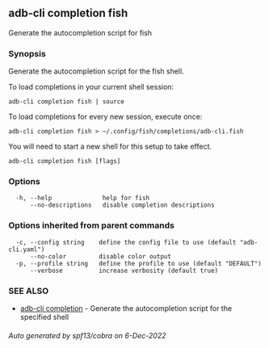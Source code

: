 ## adb-cli completion fish

Generate the autocompletion script for fish

### Synopsis

Generate the autocompletion script for the fish shell.

To load completions in your current shell session:

	adb-cli completion fish | source

To load completions for every new session, execute once:

	adb-cli completion fish > ~/.config/fish/completions/adb-cli.fish

You will need to start a new shell for this setup to take effect.


```
adb-cli completion fish [flags]
```

### Options

```
  -h, --help              help for fish
      --no-descriptions   disable completion descriptions
```

### Options inherited from parent commands

```
  -c, --config string    define the config file to use (default "adb-cli.yaml")
      --no-color         disable color output
  -p, --profile string   define the profile to use (default "DEFAULT")
      --verbose          increase verbosity (default true)
```

### SEE ALSO

* [adb-cli completion](adb-cli_completion.md)	 - Generate the autocompletion script for the specified shell

###### Auto generated by spf13/cobra on 6-Dec-2022
